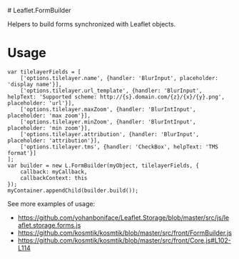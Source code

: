 # Leaflet.FormBuilder

Helpers to build forms synchronized with Leaflet objects.


# Usage

```
var tilelayerFields = [
    ['options.tilelayer.name', {handler: 'BlurInput', placeholder: 'display name'}],
    ['options.tilelayer.url_template', {handler: 'BlurInput', helpText: 'Supported scheme: http://{s}.domain.com/{z}/{x}/{y}.png', placeholder: 'url'}],
    ['options.tilelayer.maxZoom', {handler: 'BlurIntInput', placeholder: 'max zoom'}],
    ['options.tilelayer.minZoom', {handler: 'BlurIntInput', placeholder: 'min zoom'}],
    ['options.tilelayer.attribution', {handler: 'BlurInput', placeholder: 'attribution'}],
    ['options.tilelayer.tms', {handler: 'CheckBox', helpText: 'TMS format'}]
];
var builder = new L.FormBuilder(myObject, tilelayerFields, {
    callback: myCallback,
    callbackContext: this
});
myContainer.appendChild(builder.build());
```


See more examples of usage:

- https://github.com/yohanboniface/Leaflet.Storage/blob/master/src/js/leaflet.storage.forms.js
- https://github.com/kosmtik/kosmtik/blob/master/src/front/FormBuilder.js
- https://github.com/kosmtik/kosmtik/blob/master/src/front/Core.js#L102-L114
